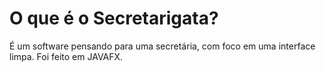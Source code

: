 # O que é o Secretarigata?
É um software pensando para uma secretária, com foco em uma interface limpa. Foi feito em JAVAFX. 
